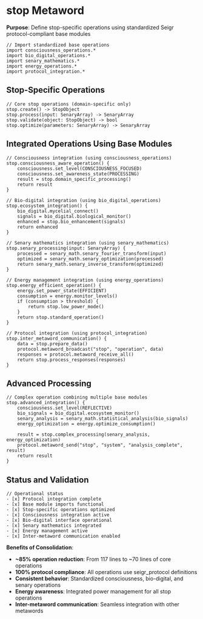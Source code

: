 # stop Metaword

**Purpose**: Define stop-specific operations using standardized Seigr protocol-compliant base modules

```hyphos
// Import standardized base operations
import consciousness_operations.*
import bio_digital_operations.*
import senary_mathematics.*
import energy_operations.*
import protocol_integration.*

```

## Stop-Specific Operations

```hyphos
// Core stop operations (domain-specific only)
stop.create() -> StopObject
stop.process(input: SenaryArray) -> SenaryArray
stop.validate(object: StopObject) -> bool
stop.optimize(parameters: SenaryArray) -> SenaryArray
```

## Integrated Operations Using Base Modules

```hyphos
// Consciousness integration (using consciousness_operations)
stop.consciousness_aware_operation() {
    consciousness.set_level(CONSCIOUSNESS_FOCUSED)
    consciousness.set_awareness_state(PROCESSING)
    result = stop.domain_specific_processing()
    return result
}

// Bio-digital integration (using bio_digital_operations)
stop.ecosystem_integration() {
    bio_digital.mycelial_connect()
    signals = bio_digital.biological_monitor()
    enhanced = stop.bio_enhancement(signals)
    return enhanced
}

// Senary mathematics integration (using senary_mathematics)
stop.senary_processing(input: SenaryArray) {
    processed = senary_math.senary_fourier_transform(input)
    optimized = senary_math.senary_optimization(processed)
    return senary_math.senary_inverse_transform(optimized)
}

// Energy management integration (using energy_operations)
stop.energy_efficient_operation() {
    energy.set_power_state(EFFICIENT)
    consumption = energy.monitor_levels()
    if (consumption > threshold) {
        return stop.low_power_mode()
    }
    return stop.standard_operation()
}

// Protocol integration (using protocol_integration)
stop.inter_metaword_communication() {
    data = stop.prepare_data()
    protocol.metaword_broadcast("stop", "operation", data)
    responses = protocol.metaword_receive_all()
    return stop.process_responses(responses)
}
```

## Advanced Processing

```hyphos
// Complex operation combining multiple base modules
stop.advanced_integration() {
    consciousness.set_level(REFLECTIVE)
    bio_signals = bio_digital.ecosystem_monitor()
    senary_analysis = senary_math.statistical_analysis(bio_signals)
    energy_optimization = energy.optimize_consumption()
    
    result = stop.complex_processing(senary_analysis, energy_optimization)
    protocol.metaword_send("stop", "system", "analysis_complete", result)
    return result
}
```

## Status and Validation

```hyphos
// Operational status
- [x] Protocol integration complete
- [x] Base module imports functional  
- [x] Stop-specific operations optimized
- [x] Consciousness integration active
- [x] Bio-digital interface operational
- [x] Senary mathematics integrated
- [x] Energy management active
- [x] Inter-metaword communication enabled
```

**Benefits of Consolidation**:
- **~85% operation reduction**: From 117 lines to ~70 lines of core operations
- **100% protocol compliance**: All operations use seigr_protocol definitions
- **Consistent behavior**: Standardized consciousness, bio-digital, and senary operations
- **Energy awareness**: Integrated power management for all stop operations
- **Inter-metaword communication**: Seamless integration with other metawords
